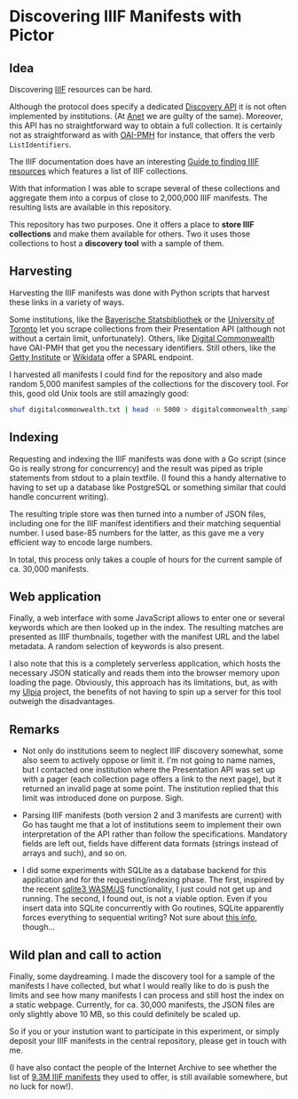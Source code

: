 # Discovering IIIF Manifests with Pictor

## Idea

Discovering [IIIF](https://iiif.io/) resources can be hard.

Although the protocol does specify a dedicated [Discovery API](https://iiif.io/api/discovery/1.0/) it is not often implemented by institutions. (At [Anet](https://anet.be) we are guilty of the same). Moreover, this API has no straightforward way to obtain a full collection. It is certainly not as straightforward as with [OAI-PMH](https://www.openarchives.org/pmh/) for instance, that offers the verb `ListIdentifiers`.

The IIIF documentation does have an interesting [Guide to finding IIIF resources](https://iiif.io/guides/finding_resources/) which features a list of IIIF collections.

With that information I was able to scrape several of these collections and aggregate them into a corpus of close to 2,000,000 IIIF manifests. The resulting lists are available in this repository.

This repository has two purposes. One it offers a place to **store IIIF collections** and make them available for others. Two it uses those collections to host a **discovery tool** with a sample of them.

## Harvesting

Harvesting the IIIF manifests was done with Python scripts that harvest these links in a variety of ways.

Some institutions, like the [Bayerische Statsbibliothek](https://www.digitale-sammlungen.de/en/) or the [University of Toronto](https://collections.library.utoronto.ca/) let you scrape collections from their Presentation API (although not without a certain limit, unfortunately). Others, like [Digital Commonwealth](https://digitalcommonwealth.org/) have OAI-PMH that get you the necessary identifiers. Still others, like the [Getty Institute](https://iiif.io/guides/guides/search.getty.edu/) or [Wikidata](https://www.wikidata.org/) offer a SPARL endpoint.

I harvested all manifests I could find for the repository and also made random 5,000 manifest samples of the collections for the discovery tool. For this, good old Unix tools are still amazingly good:

```bash
shuf digitalcommonwealth.txt | head -n 5000 > digitalcommonwealth_sample.txt
```

## Indexing

Requesting and indexing the IIIF manifests was done with a Go script (since Go is really strong for concurrency) and the result was piped as triple statements from stdout to a plain textfile. (I found this a handy alternative to having to set up a database like PostgreSQL or something similar that could handle concurrent writing).

The resulting triple store was then turned into a number of JSON files, including one for the IIIF manifest identifiers and their matching sequential number. I used base-85 numbers for the latter, as this gave me a very efficient way to encode large numbers.

In total, this process only takes a couple of hours for the current sample of ca. 30,000 manifests.

## Web application

Finally, a web interface with some JavaScript allows to enter one or several keywords which are then looked up in the index. The resulting matches are presented as IIIF thumbnails, together with the manifest URL and the label metadata. A random selection of keywords is also present.

I also note that this is a completely serverless application, which hosts the necessary JSON statically and reads them into the browser memory upon loading the page. Obviously, this approach has its limitations, but, as with my [Ulpia](https://github.com/TomDeneire/ulpia) project, the benefits of not having to spin up a server for this tool outweigh the disadvantages.

## Remarks

- Not only do institutions seem to neglect IIIF discovery somewhat, some also seem to actively oppose or limit it. I'm not going to name names, but I contacted one institution where the Presentation API was set up with a pager (each collection page offers a link to the next page), but it returned an invalid page at some point. The institution replied that this limit was introduced done on purpose. Sigh.

- Parsing IIIF manifests (both version 2 and 3 manifests are current) with Go has taught me that a lot of institutions seem to implement their own interpretation of the API rather than follow the specifications. Mandatory fields are left out, fields have different data formats (strings instead of arrays and such), and so on.

- I did some experiments with SQLite as a database backend for this application and for the requesting/indexing phase. The first, inspired by the recent [sqlite3 WASM/JS](https://sqlite.org/wasm/doc/ckout/index.md) functionality, I just could not get up and running. The second, I found out, is not a viable option. Even if you insert data into SQLite concurrently with Go routines, SQLite apparently forces everything to sequential writing? Not sure about [this info](https://www.sqlite.org/threadsafe.html), though...

## Wild plan and call to action

Finally, some daydreaming. I made the discovery tool for a sample of the manifests I have collected, but what I would really like to do is push the limits and see how many manifests I can process and still host the index on a static webpage. Currently, for ca. 30,000 manifests, the JSON files are only slightly above 10 MB, so this could definitely be scaled up.

So if you or your instution want to participate in this experiment, or simply deposit your IIIF manifests in the central repository, please get in touch with me.

(I have also contact the people of the Internet Archive to see whether the list of [9.3M IIIF manifests](https://blog.archive.org/2015/10/23/zoom-in-to-9-3-million-internet-archive-books-and-images-through-iiif/) they used to offer, is still available somewhere, but no luck for now!).
